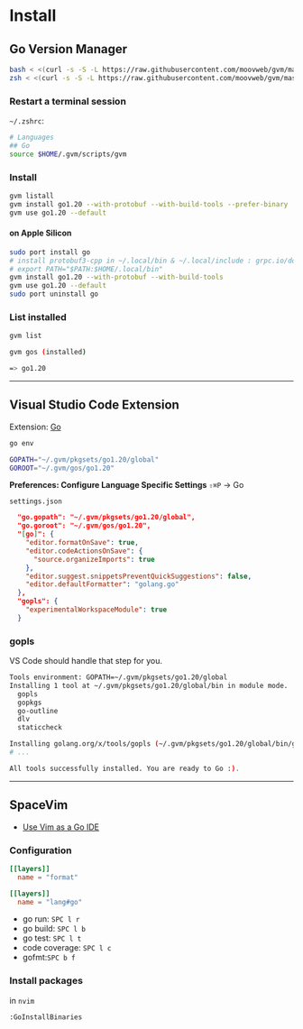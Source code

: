 # Install

## Go Version Manager

```bash
bash < <(curl -s -S -L https://raw.githubusercontent.com/moovweb/gvm/master/binscripts/gvm-installer)
zsh < <(curl -s -S -L https://raw.githubusercontent.com/moovweb/gvm/master/binscripts/gvm-installer)
```

### Restart a terminal session

`~/.zshrc`:

```bash
# Languages
## Go
source $HOME/.gvm/scripts/gvm
```

### Install

```bash
gvm listall
gvm install go1.20 --with-protobuf --with-build-tools --prefer-binary
gvm use go1.20 --default
```

#### on Apple Silicon

```bash
sudo port install go
# install protobuf3-cpp in ~/.local/bin & ~/.local/include : grpc.io/docs/protoc-installation
# export PATH="$PATH:$HOME/.local/bin"
gvm install go1.20 --with-protobuf --with-build-tools
gvm use go1.20 --default
sudo port uninstall go
```

### List installed

```bash
gvm list

gvm gos (installed)

=> go1.20
```

---

## Visual Studio Code Extension

Extension: [Go](https://marketplace.visualstudio.com/items?itemName=golang.go)

```bash
go env

GOPATH="~/.gvm/pkgsets/go1.20/global"
GOROOT="~/.gvm/gos/go1.20"
```

**Preferences: Configure Language Specific Settings** `⇧⌘P` → Go

`settings.json`

```json
  "go.gopath": "~/.gvm/pkgsets/go1.20/global",
  "go.goroot": "~/.gvm/gos/go1.20",
  "[go]": {
    "editor.formatOnSave": true,
    "editor.codeActionsOnSave": {
      "source.organizeImports": true
    },
    "editor.suggest.snippetsPreventQuickSuggestions": false,
    "editor.defaultFormatter": "golang.go"
  },
  "gopls": {
    "experimentalWorkspaceModule": true
  }
```

### gopls

VS Code should handle that step for you.

```bash
Tools environment: GOPATH=~/.gvm/pkgsets/go1.20/global
Installing 1 tool at ~/.gvm/pkgsets/go1.20/global/bin in module mode.
  gopls
  gopkgs
  go-outline
  dlv
  staticcheck

Installing golang.org/x/tools/gopls (~/.gvm/pkgsets/go1.20/global/bin/gopls) SUCCEEDED
# ...

All tools successfully installed. You are ready to Go :).
```

---

## SpaceVim

- [Use Vim as a Go IDE](https://spacevim.org/use-vim-as-a-go-ide/)

### Configuration

```toml
[[layers]]
  name = "format"

[[layers]]
  name = "lang#go"
```

- go run: `SPC l r`
- go build: `SPC l b`
- go test: `SPC l t`
- code coverage: `SPC l c`
- gofmt:`SPC b f`

### Install packages

in `nvim`

```bash
:GoInstallBinaries
```
